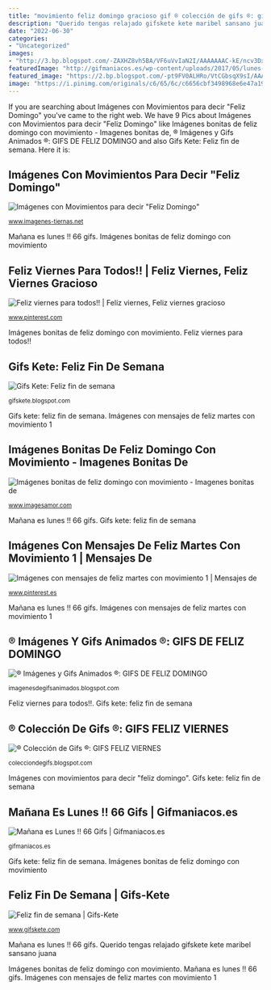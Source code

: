 ```yaml
---
title: "movimiento feliz domingo gracioso gif ® colección de gifs ®: gifs feliz viernes"
description: "Querido tengas relajado gifskete kete maribel sansano juana"
date: "2022-06-30"
categories:
- "Uncategorized"
images:
- "http://3.bp.blogspot.com/-ZAXHZ8vh5BA/VF6uVvIaN2I/AAAAAAAC-kE/ncv3Dxqq0bc/s1600/winniethepooh39copiatq4.gif"
featuredImage: "http://gifmaniacos.es/wp-content/uploads/2017/05/lunes-manana-gifmaniacos.es-26.gif"
featured_image: "https://2.bp.blogspot.com/-pt9FV0ALHRo/VtCGbsqX9sI/AAAAAAAA8H4/sVCIUhmhPYk/s1600/gifsketeblog7.gif"
image: "https://i.pinimg.com/originals/c6/65/6c/c6656cbf3498968e6e47a19220d5909c.gif"
---
```


If you are searching about Imágenes con Movimientos para decir &quot;Feliz Domingo&quot; you've came to the right web. We have 9 Pics about Imágenes con Movimientos para decir &quot;Feliz Domingo&quot; like Imágenes bonitas de feliz domingo con movimiento - Imagenes bonitas de, ® Imágenes y Gifs Animados ®: GIFS DE FELIZ DOMINGO and also Gifs Kete: Feliz fin de semana. Here it is:

## Imágenes Con Movimientos Para Decir &quot;Feliz Domingo&quot;

![Imágenes con Movimientos para decir &quot;Feliz Domingo&quot;](https://imagenes-tiernas.net/wp-content/uploads/2013/08/feliz-domingo-284.gif "® imágenes y gifs animados ®: gifs de feliz domingo")

<small>www.imagenes-tiernas.net</small>

Mañana es lunes !! 66 gifs. Imágenes bonitas de feliz domingo con movimiento

## Feliz Viernes Para Todos!! | Feliz Viernes, Feliz Viernes Gracioso

![Feliz viernes para todos!! | Feliz viernes, Feliz viernes gracioso](https://i.pinimg.com/originals/4c/7f/ad/4c7fadcbbe5b3fa9ecbf17eb44947955.gif "Gifs kete: feliz fin de semana")

<small>www.pinterest.com</small>

Imágenes bonitas de feliz domingo con movimiento. Feliz viernes para todos!!

## Gifs Kete: Feliz Fin De Semana

![Gifs Kete: Feliz fin de semana](https://2.bp.blogspot.com/-pt9FV0ALHRo/VtCGbsqX9sI/AAAAAAAA8H4/sVCIUhmhPYk/s1600/gifsketeblog7.gif "® imágenes y gifs animados ®: gifs de feliz domingo")

<small>gifskete.blogspot.com</small>

Gifs kete: feliz fin de semana. Imágenes con mensajes de feliz martes con movimiento 1

## Imágenes Bonitas De Feliz Domingo Con Movimiento - Imagenes Bonitas De

![Imágenes bonitas de feliz domingo con movimiento - Imagenes bonitas de](https://4.bp.blogspot.com/-FkoAW1_PiaA/V8JKGdcLKsI/AAAAAAAATAc/1df8k1TxkVITqXy1g0EedncnZhXti4INwCLcB/s1600/feliz%2Bdomingo%2Bcon%2Brosas%2By%2Bmovimiento.gif "Imágenes con mensajes de feliz martes con movimiento 1")

<small>www.imagesamor.com</small>

Mañana es lunes !! 66 gifs. Gifs kete: feliz fin de semana

## Imágenes Con Mensajes De Feliz Martes Con Movimiento 1 | Mensajes De

![Imágenes con mensajes de feliz martes con movimiento 1 | Mensajes de](https://i.pinimg.com/originals/c6/65/6c/c6656cbf3498968e6e47a19220d5909c.gif "® colección de gifs ®: gifs feliz viernes")

<small>www.pinterest.es</small>

Mañana es lunes !! 66 gifs. Imágenes con mensajes de feliz martes con movimiento 1

## ® Imágenes Y Gifs Animados ®: GIFS DE FELIZ DOMINGO

![® Imágenes y Gifs Animados ®: GIFS DE FELIZ DOMINGO](http://3.bp.blogspot.com/-ZAXHZ8vh5BA/VF6uVvIaN2I/AAAAAAAC-kE/ncv3Dxqq0bc/s1600/winniethepooh39copiatq4.gif "Imágenes con movimientos para decir &quot;feliz domingo&quot;")

<small>imagenesdegifsanimados.blogspot.com</small>

Feliz viernes para todos!!. Gifs kete: feliz fin de semana

## ® Colección De Gifs ®: GIFS FELIZ VIERNES

![® Colección de Gifs ®: GIFS FELIZ VIERNES](http://3.bp.blogspot.com/-AXqKwsLJHCU/Us-ValEWMtI/AAAAAAABobM/7T5GII5o8i4/s1600/abejita.gif "Mañana es lunes !! 66 gifs")

<small>colecciondegifs.blogspot.com</small>

Imágenes con movimientos para decir &quot;feliz domingo&quot;. Gifs kete: feliz fin de semana

## Mañana Es Lunes !! 66 Gifs | Gifmaniacos.es

![Mañana es Lunes !! 66 Gifs | Gifmaniacos.es](http://gifmaniacos.es/wp-content/uploads/2017/05/lunes-manana-gifmaniacos.es-26.gif "Mañana es lunes !! 66 gifs")

<small>gifmaniacos.es</small>

Gifs kete: feliz fin de semana. Imágenes bonitas de feliz domingo con movimiento

## Feliz Fin De Semana | Gifs-Kete

![Feliz fin de semana | Gifs-Kete](https://s-media-cache-ak0.pinimg.com/originals/1a/de/69/1ade69c8d2a17dbbefd271d74be47cf7.gif "Feliz fin de semana")

<small>www.gifskete.com</small>

Mañana es lunes !! 66 gifs. Querido tengas relajado gifskete kete maribel sansano juana

Imágenes bonitas de feliz domingo con movimiento. Mañana es lunes !! 66 gifs. Imágenes con mensajes de feliz martes con movimiento 1
